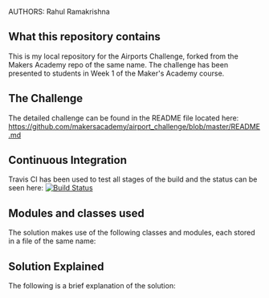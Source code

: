 AUTHORS: Rahul Ramakrishna

What this repository contains
-----------------------------

This is my local repository for the Airports Challenge, forked from the Makers Academy repo of the same name.
The challenge has been presented to students in Week 1 of the Maker's Academy course.

The Challenge
-------------
The detailed challenge can be found in the README file located here:
https://github.com/makersacademy/airport_challenge/blob/master/README.md

Continuous Integration
----------------------
Travis CI has been used to test all stages of the build and the status can be seen here:
[![Build Status](https://travis-ci.org/rahulrama/airport_challenge.svg?branch=master)](https://travis-ci.org/rahulrama/airport_challenge)

Modules and classes used
------------------------
The solution makes use of the following classes and modules, each stored in a file of the same name:

Solution Explained
------------------
The following is a brief explanation of the solution:

